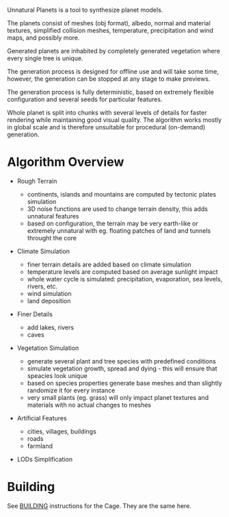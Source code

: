 
Unnatural Planets is a tool to synthesize planet models.

The planets consist of meshes (obj format), albedo, normal and material textures, simplified collision meshes, temperature, precipitation and wind maps, and possibly more.

Generated planets are inhabited by completely generated vegetation where every single tree is unique.

The generation process is designed for offline use and will take some time, however, the generation can be stopped at any stage to make previews.

The generation process is fully deterministic, based on extremely flexible configuration and several seeds for particular features.

Whole planet is split into chunks with several levels of details for faster rendering while maintaining good visual quality.
The algorithm works mostly in global scale and is therefore unsuitable for procedural (on-demand) generation.

# Algorithm Overview

- Rough Terrain
  - continents, islands and mountains are computed by tectonic plates simulation
  - 3D noise functions are used to change terrain density, this adds unnatural features
  - based on configuration, the terrain may be very earth-like or extremely unnatural with eg. floating patches of land and tunnels throught the core

- Climate Simulation
  - finer terrain details are added based on climate simulation
  - temperature levels are computed based on average sunlight impact
  - whole water cycle is simulated: precipitation, evaporation, sea levels, rivers, etc.
  - wind simulation
  - land deposition

- Finer Details
  - add lakes, rivers
  - caves

- Vegetation Simulation
  - generate several plant and tree species with predefined conditions
  - simulate vegetation growth, spread and dying - this will ensure that speacies look unique
  - based on species properties generate base meshes and than slightly randomize it for every instance
  - very small plants (eg. grass) will only impact planet textures and materials with no actual changes to meshes

- Artificial Features
  - cities, villages, buildings
  - roads
  - farmland

- LODs Simplification

# Building

See [BUILDING](https://github.com/ucpu/cage/blob/master/BUILDING.md) instructions for the Cage. They are the same here.
